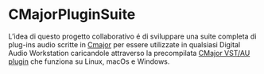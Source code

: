 # CMajorPluginSuite

L’idea di questo progetto collaborativo é di sviluppare una suite completa di plug-ins audio scritte in [Cmajor](https://cmajor.dev) per essere utilizzate in qualsiasi Digital Audio Workstation caricandole attraverso la precompilata [CMajor VST/AU plugin](https://github.com/cmajor-lang/cmajor/releases) che funziona su Linux, macOs e Windows.

